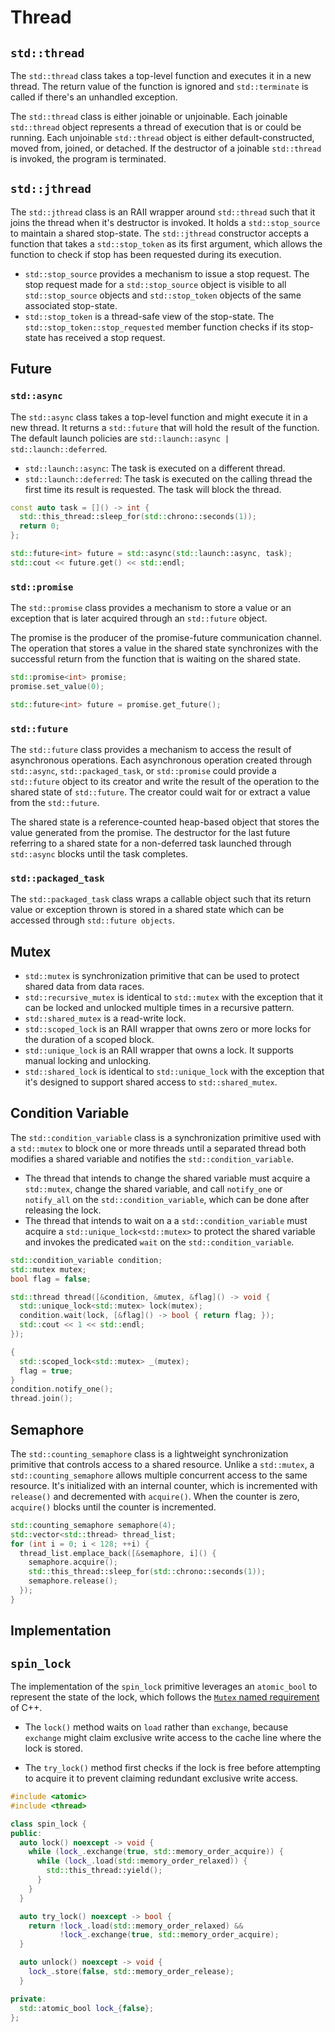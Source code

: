 # Thread

## `std::thread`

The `std::thread` class takes a top-level function and executes it in a new thread. The return value of the function is ignored and `std::terminate` is called if there's an unhandled exception.

The `std::thread` class is either joinable or unjoinable. Each joinable `std::thread` object represents a thread of execution that is or could be running. Each unjoinable `std::thread` object is either default-constructed, moved from, joined, or detached. If the destructor of a joinable `std::thread` is invoked, the program is terminated.

## `std::jthread`

The `std::jthread` class is an RAII wrapper around `std::thread` such that it joins the thread when it's destructor is invoked. It holds a `std::stop_source` to maintain a shared stop-state. The `std::jthread` constructor accepts a function that takes a `std::stop_token` as its first argument, which allows the function to check if stop has been requested during its execution.

- `std::stop_source` provides a mechanism to issue a stop request. The stop request made for a `std::stop_source` object is visible to all `std::stop_source` objects and `std::stop_token` objects of the same associated stop-state.
- `std::stop_token` is a thread-safe view of the stop-state. The `std::stop_token::stop_requested` member function checks if its stop-state has received a stop request.

## Future

### `std::async`

The `std::async` class takes a top-level function and might execute it in a new thread. It returns a `std::future` that will hold the result of the function. The default launch policies are `std::launch::async | std::launch::deferred`.

- `std::launch::async`: The task is executed on a different thread.
- `std::launch::deferred`: The task is executed on the calling thread the first time its result is requested. The task will block the thread.

```cpp
const auto task = []() -> int {
  std::this_thread::sleep_for(std::chrono::seconds(1));
  return 0;
};

std::future<int> future = std::async(std::launch::async, task);
std::cout << future.get() << std::endl;
```

### `std::promise`

The `std::promise` class provides a mechanism to store a value or an exception that is later acquired through an `std::future` object.

The promise is the producer of the promise-future communication channel. The operation that stores a value in the shared state synchronizes with the successful return from the function that is waiting on the shared state.

```cpp
std::promise<int> promise;
promise.set_value(0);

std::future<int> future = promise.get_future();
```

### `std::future`

The `std::future` class provides a mechanism to access the result of asynchronous operations. Each asynchronous operation created through `std::async`, `std::packaged_task`, or `std::promise` could provide a `std::future` object to its creator and write the result of the operation to the shared state of `std::future`. The creator could wait for or extract a value from the `std::future`.

The shared state is a reference-counted heap-based object that stores the value generated from the promise. The destructor for the last future referring to a shared state for a non-deferred task launched through `std::async` blocks until the task completes.

### `std::packaged_task`

The `std::packaged_task` class wraps a callable object such that its return value or exception thrown is stored in a shared state which can be accessed through `std::future objects`.

## Mutex

- `std::mutex` is synchronization primitive that can be used to protect shared data from data races.
- `std::recursive_mutex` is identical to `std::mutex` with the exception that it can be locked and unlocked multiple times in a recursive pattern.
- `std::shared_mutex` is a read-write lock.
- `std::scoped_lock` is an RAII wrapper that owns zero or more locks for the duration of a scoped block.
- `std::unique_lock` is an RAII wrapper that owns a lock. It supports manual locking and unlocking.
- `std::shared_lock` is identical to `std::unique_lock` with the exception that it's designed to support shared access to `std::shared_mutex`.

## Condition Variable

The `std::condition_variable` class is a synchronization primitive used with a `std::mutex` to block one or more threads until a separated thread both modifies a shared variable and notifies the `std::condition_variable`.

- The thread that intends to change the shared variable must acquire a `std::mutex`, change the shared variable, and call `notify_one` or `notify_all` on the `std::condition_variable`, which can be done after releasing the lock.
- The thread that intends to wait on a a `std::condition_variable` must acquire a `std::unique_lock<std::mutex>` to protect the shared variable and invokes the predicated `wait` on the `std::condition_variable`.

```cpp
std::condition_variable condition;
std::mutex mutex;
bool flag = false;

std::thread thread([&condition, &mutex, &flag]() -> void {
  std::unique_lock<std::mutex> lock(mutex);
  condition.wait(lock, [&flag]() -> bool { return flag; });
  std::cout << 1 << std::endl;
});

{
  std::scoped_lock<std::mutex> _(mutex);
  flag = true;
}
condition.notify_one();
thread.join();
```

## Semaphore

The `std::counting_semaphore` class is a lightweight synchronization primitive that controls access to a shared resource. Unlike a `std::mutex`, a `std::counting_semaphore` allows multiple concurrent access to the same resource. It's initialized with an internal counter, which is incremented with `release()` and decremented with `acquire()`. When the counter is zero, `acquire()` blocks until the counter is incremented.

```cpp
std::counting_semaphore semaphore(4);
std::vector<std::thread> thread_list;
for (int i = 0; i < 128; ++i) {
  thread_list.emplace_back([&semaphore, i]() {
    semaphore.acquire();
    std::this_thread::sleep_for(std::chrono::seconds(1));
    semaphore.release();
  });
}
```

## Implementation

## `spin_lock`

The implementation of the `spin_lock` primitive leverages an `atomic_bool` to represent the state of the lock, which follows the [`Mutex` named requirement](https://en.cppreference.com/w/cpp/named_req/Mutex) of C++.

- The `lock()` method waits on `load` rather than `exchange`, because `exchange` might claim exclusive write access to the cache line where the lock is stored.

- The `try_lock()` method first checks if the lock is free before attempting to acquire it to prevent claiming redundant exclusive write access.

```cpp
#include <atomic>
#include <thread>

class spin_lock {
public:
  auto lock() noexcept -> void {
    while (lock_.exchange(true, std::memory_order_acquire)) {
      while (lock_.load(std::memory_order_relaxed)) {
        std::this_thread::yield();
      }
    }
  }

  auto try_lock() noexcept -> bool {
    return !lock_.load(std::memory_order_relaxed) &&
           !lock_.exchange(true, std::memory_order_acquire);
  }

  auto unlock() noexcept -> void {
    lock_.store(false, std::memory_order_release);
  }

private:
  std::atomic_bool lock_{false};
};
```
